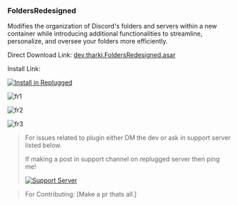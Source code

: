 ### FoldersRedesigned

Modifies the organization of Discord's folders and servers within a new container while introducing additional functionalities to streamline, personalize, and oversee your folders more efficiently.

Direct Download Link: [dev.tharki.FoldersRedesigned.asar](https://github.com/Tharki-God/FoldersRedesigned/releases/latest/download/dev.tharki.FoldersRedesigned.asar)

Install Link:

[![Install in Replugged](https://img.shields.io/badge/-Install%20in%20Replugged-blue?style=for-the-badge&logo=none)](https://replugged.dev/install?identifier=dev.tharki.FoldersRedesigned)

![fr1](https://i.imgur.com/myFoCat.jpg)

![fr2](https://i.imgur.com/NU1zFFJ.jpg)

![fr3](https://i.imgur.com/k66PzHi.jpg)

> For issues related to plugin either DM the dev or ask in support server listed below.
>
>If making a post in support channel on replugged server then ping me!
>
> [![Support Server](https://discordapp.com/api/guilds/919649417005506600/widget.png?style=banner3)](https://discord.gg/SgKSKyh9gY)

> For Contributing: [Make a pr thats all.]

